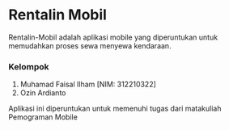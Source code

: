 # Rentalin Mobil
Rentalin-Mobil adalah aplikasi mobile yang diperuntukan untuk memudahkan proses sewa menyewa kendaraan.

### Kelompok
1. Muhamad Faisal Ilham [NIM: 312210322]
2. Ozin Ardianto

Aplikasi ini diperuntukan untuk memenuhi tugas dari matakuliah Pemograman Mobile
